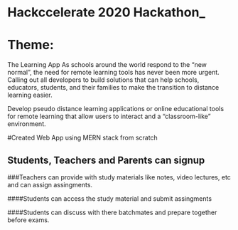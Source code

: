 # Hackccelerate 2020 Hackathon_

# Theme:
The Learning App
As schools around the world respond to the “new normal”, the need for remote learning tools has never been more urgent. Calling out all developers to build solutions that can help schools, educators, students, and their families to make the transition to distance learning easier.

Develop pseudo distance learning applications or online educational tools for remote learning that allow users to interact and a “classroom-like” environment.

#Created Web App using MERN stack from scratch


## Students, Teachers and Parents can signup


###Teachers can provide with study materials like notes, video lectures, etc and can assign assingments.

####Students can access the study material and submit assingments

####Students can discuss with there batchmates and prepare together before exams.



